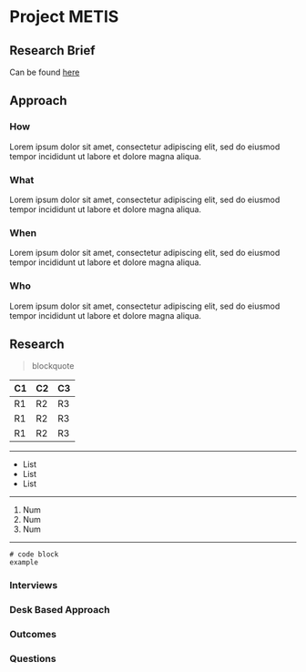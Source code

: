 # Project METIS

## Research Brief

Can be found [here](research-brief.md) 

## Approach 

### How

Lorem ipsum dolor sit amet, consectetur adipiscing elit, sed do eiusmod tempor incididunt ut labore et dolore magna aliqua. 

### What

Lorem ipsum dolor sit amet, consectetur adipiscing elit, sed do eiusmod tempor incididunt ut labore et dolore magna aliqua. 

### When

Lorem ipsum dolor sit amet, consectetur adipiscing elit, sed do eiusmod tempor incididunt ut labore et dolore magna aliqua. 

### Who

Lorem ipsum dolor sit amet, consectetur adipiscing elit, sed do eiusmod tempor incididunt ut labore et dolore magna aliqua. 

## Research

> blockquote

C1 | C2 | C3
--- | --- | ---
R1 | R2 | R3
R1 | R2 | R3
R1 | R2 | R3

---

* List 
* List
* List

---

1. Num
2. Num
3. Num

---

```
# code block
example
```


### Interviews


### Desk Based Approach


### Outcomes


### Questions







